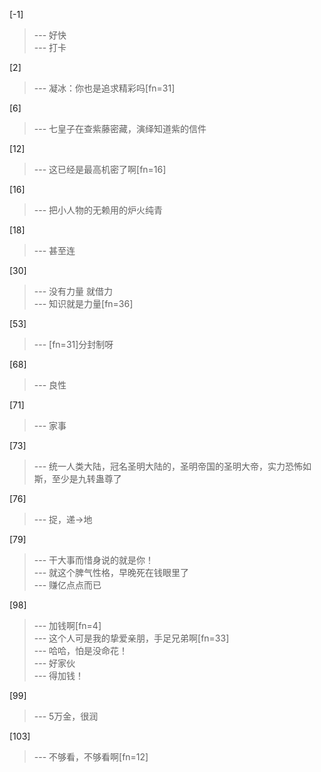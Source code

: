 
[-1] 
>--- 好快<br>
>--- 打卡<br>

[2] 
>--- 凝冰：你也是追求精彩吗[fn=31]<br>

[6] 
>--- 七皇子在查紫藤密藏，演绎知道紫的信件<br>

[12] 
>--- 这已经是最高机密了啊[fn=16]<br>

[16] 
>--- 把小人物的无赖用的炉火纯青<br>

[18] 
>--- 甚至连<br>

[30] 
>--- 没有力量 就借力<br>
>--- 知识就是力量[fn=36]<br>

[53] 
>--- [fn=31]分封制呀<br>

[68] 
>--- 良性<br>

[71] 
>--- 家事<br>

[73] 
>--- 统一人类大陆，冠名圣明大陆的，圣明帝国的圣明大帝，实力恐怖如斯，至少是九转蛊尊了<br>

[76] 
>--- 捉，递→地<br>

[79] 
>--- 干大事而惜身说的就是你！<br>
>--- 就这个脾气性格，早晚死在钱眼里了<br>
>--- 赚亿点点而已<br>

[98] 
>--- 加钱啊[fn=4]<br>
>--- 这个人可是我的挚爱亲朋，手足兄弟啊[fn=33]<br>
>--- 哈哈，怕是没命花！<br>
>--- 好家伙<br>
>--- 得加钱！<br>

[99] 
>--- 5万金，很润<br>

[103] 
>--- 不够看，不够看啊[fn=12]<br>
